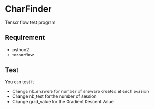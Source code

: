 # CharFinder
Tensor flow test program

##  Requirement
  * python2
  * tensorflow
  
##  Test
You can test it:
  * Change nb_answers for number of answers created at each session
  * Change nb_test for the number of session
  * Change grad_value for the Gradient Descent Value